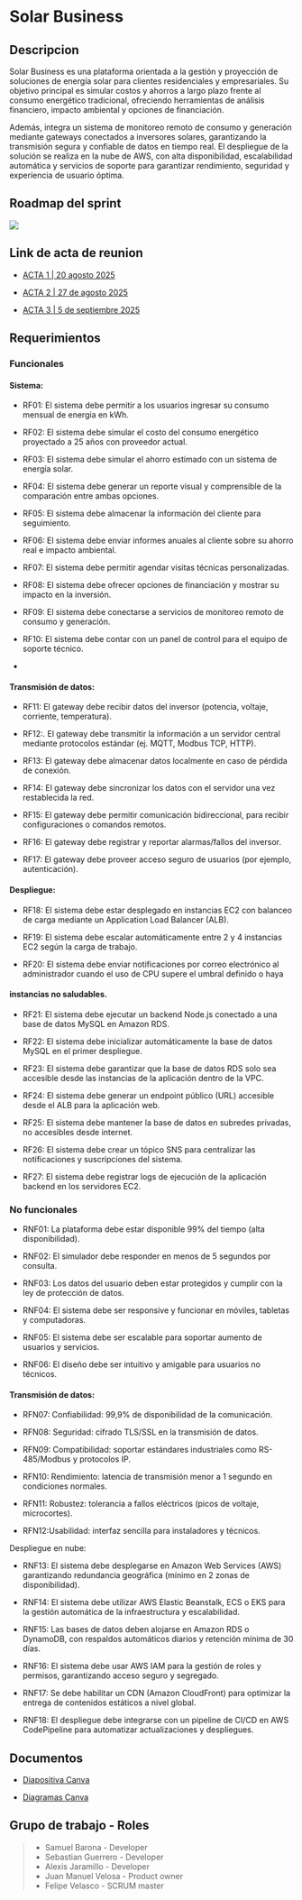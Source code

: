 # Solar Business

## Descripcion

Solar Business es una plataforma orientada a la gestión y proyección de soluciones de energía solar para clientes residenciales y empresariales. Su objetivo principal es simular costos y ahorros a largo plazo frente al consumo energético tradicional, ofreciendo herramientas de análisis financiero, impacto ambiental y opciones de financiación.

Además, integra un sistema de monitoreo remoto de consumo y generación mediante gateways conectados a inversores solares, garantizando la transmisión segura y confiable de datos en tiempo real.
El despliegue de la solución se realiza en la nube de AWS, con alta disponibilidad, escalabilidad automática y servicios de soporte para garantizar rendimiento, seguridad y experiencia de usuario óptima.

## Roadmap del sprint

<a href="https://github.com/orgs/Solar-Business/projects/2">
  <img src="https://img.shields.io/badge/Sprint-Roadmap-green"/>

</a>

## Link de acta de reunion

-  [ACTA 1 | 20 agosto 2025](https://docs.google.com/document/d/1l-FFlfC3MnyJuHP9edjqS0MlZKIGpHhVreaT1SQ3Yh0/edit?tab=t.u4qlr5qp4fby)
- [ACTA 2 | 27 de agosto 2025](https://docs.google.com/document/d/1l-FFlfC3MnyJuHP9edjqS0MlZKIGpHhVreaT1SQ3Yh0/edit?tab=t.speti09oo53q)

- [ACTA 3 | 5 de septiembre 2025](https://docs.google.com/document/d/1l-FFlfC3MnyJuHP9edjqS0MlZKIGpHhVreaT1SQ3Yh0/edit?tab=t.qb6zy7k2ldcg)

## Requerimientos

### Funcionales
#### Sistema:
- RF01: El sistema debe permitir a los usuarios ingresar su consumo mensual de energía en kWh.


- RF02: El sistema debe simular el costo del consumo energético proyectado a 25 años con proveedor actual.


- RF03: El sistema debe simular el ahorro estimado con un sistema de energía solar.


- RF04: El sistema debe generar un reporte visual y comprensible de la comparación entre ambas opciones.


- RF05: El sistema debe almacenar la información del cliente para seguimiento.


- RF06: El sistema debe enviar informes anuales al cliente sobre su ahorro real e impacto ambiental.


- RF07: El sistema debe permitir agendar visitas técnicas personalizadas.


- RF08: El sistema debe ofrecer opciones de financiación y mostrar su impacto en la inversión.


- RF09: El sistema debe conectarse a servicios de monitoreo remoto de consumo y generación.


- RF10: El sistema debe contar con un panel de control para el equipo de soporte técnico.
-
#### Transmisión de datos:

- RF11: El gateway debe recibir datos del inversor (potencia, voltaje, corriente, temperatura).

- RF12:. El gateway debe transmitir la información a un servidor central mediante protocolos estándar (ej. MQTT, Modbus TCP, HTTP).

- RF13:  El gateway debe almacenar datos localmente en caso de pérdida de conexión.

- RF14: El gateway debe sincronizar los datos con el servidor una vez restablecida la red.

- RF15:  El gateway debe permitir comunicación bidireccional, para recibir configuraciones o comandos remotos.

- RF16: El gateway debe registrar y reportar alarmas/fallos del inversor.

- RF17: El gateway debe proveer acceso seguro de usuarios (por ejemplo, autenticación).

#### Despliegue:

- RF18: El sistema debe estar desplegado en instancias EC2 con balanceo de carga mediante un Application Load Balancer (ALB).

- RF19: El sistema debe escalar automáticamente entre 2 y 4 instancias EC2 según la carga de trabajo.

- RF20: El sistema debe enviar notificaciones por correo electrónico al administrador cuando el uso de CPU supere el umbral definido o haya 

#### instancias no saludables.

- RF21: El sistema debe ejecutar un backend Node.js conectado a una base de datos MySQL en Amazon RDS.

- RF22: El sistema debe inicializar automáticamente la base de datos MySQL en el primer despliegue.

- RF23: El sistema debe garantizar que la base de datos RDS solo sea accesible desde las instancias de la aplicación dentro de la VPC.

- RF24: El sistema debe generar un endpoint público (URL) accesible desde el ALB para la aplicación web.

- RF25: El sistema debe mantener la base de datos en subredes privadas, no accesibles desde internet.

- RF26: El sistema debe crear un tópico SNS para centralizar las notificaciones y suscripciones del sistema.

- RF27: El sistema debe registrar logs de ejecución de la aplicación backend en los servidores EC2.

### No funcionales 

- RNF01: La plataforma debe estar disponible 99% del tiempo (alta disponibilidad).


- RNF02: El simulador debe responder en menos de 5 segundos por consulta.


- RNF03: Los datos del usuario deben estar protegidos y cumplir con la ley de protección de datos.


- RNF04: El sistema debe ser responsive y funcionar en móviles, tabletas y computadoras.


- RNF05: El sistema debe ser escalable para soportar aumento de usuarios y servicios.


- RNF06: El diseño debe ser intuitivo y amigable para usuarios no técnicos.

#### Transmisión de datos:

- RFN07: Confiabilidad: 99,9% de disponibilidad de la comunicación.

- RFN08: Seguridad: cifrado TLS/SSL en la transmisión de datos.

- RFN09: Compatibilidad: soportar estándares industriales como RS-485/Modbus y protocolos IP.

- RFN10: Rendimiento: latencia de transmisión menor a 1 segundo en condiciones normales.

- RFN11:  Robustez: tolerancia a fallos eléctricos (picos de voltaje, microcortes).

- RFN12:Usabilidad: interfaz sencilla para instaladores y técnicos.

Despliegue en nube:
- RNF13: El sistema debe desplegarse en Amazon Web Services (AWS) garantizando redundancia geográfica (mínimo en 2 zonas de disponibilidad).

- RNF14: El sistema debe utilizar AWS Elastic Beanstalk, ECS o EKS para la gestión automática de la infraestructura y escalabilidad.

- RNF15: Las bases de datos deben alojarse en Amazon RDS o DynamoDB, con respaldos automáticos diarios y retención mínima de 30 días.

- RNF16: El sistema debe usar AWS IAM para la gestión de roles y permisos, garantizando acceso seguro y segregado.

- RNF17: Se debe habilitar un CDN (Amazon CloudFront) para optimizar la entrega de contenidos estáticos a nivel global.

- RNF18: El despliegue debe integrarse con un pipeline de CI/CD en AWS CodePipeline para automatizar actualizaciones y despliegues.




## Documentos

- [Diapositiva Canva](https://www.canva.com/design/DAGvHs6IvIQ/nuhe8c2LY1PPWttU9W0XWQ/edit?utm_content=DAGvHs6IvIQ&utm_campaign=designshare&utm_medium=link2&utm_source=sharebutton)

- [Diagramas Canva](https://www.canva.com/design/DAGyWsPGxuE/7MaLtgtAki10UQBc7ZxlTg/edit?utm_content=DAGyWsPGxuE&utm_campaign=designshare&utm_medium=link2&utm_source=sharebutton)

## Grupo de trabajo - Roles
> - Samuel Barona -  Developer
> - Sebastian Guerrero - Developer
> - Alexis Jaramillo - Developer
> - Juan Manuel Velosa - Product owner
> - Felipe Velasco - SCRUM master
